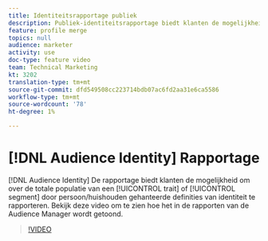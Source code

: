 ```yaml
---
title: Identiteitsrapportage publiek
description: Publiek-identiteitsrapportage biedt klanten de mogelijkheid om de totale populatie van een eigenschap of segment te rapporteren per persoon/huishouden-definitie van identiteit. Bekijk deze video om te zien hoe het in de rapporten van de Audience Manager wordt getoond.
feature: profile merge
topics: null
audience: marketer
activity: use
doc-type: feature video
team: Technical Marketing
kt: 3202
translation-type: tm+mt
source-git-commit: dfd549508cc223714bdb07ac6fd2aa31e6ca5586
workflow-type: tm+mt
source-wordcount: '78'
ht-degree: 1%

---
```



# [!DNL Audience Identity] Rapportage

[!DNL Audience Identity] De rapportage biedt klanten de mogelijkheid om over de totale populatie van een  [!UICONTROL trait] of  [!UICONTROL segment] door persoon/huishouden gehanteerde definities van identiteit te rapporteren. Bekijk deze video om te zien hoe het in de rapporten van de Audience Manager wordt getoond.

>[!VIDEO](https://video.tv.adobe.com/v/27977/?quality=12)
